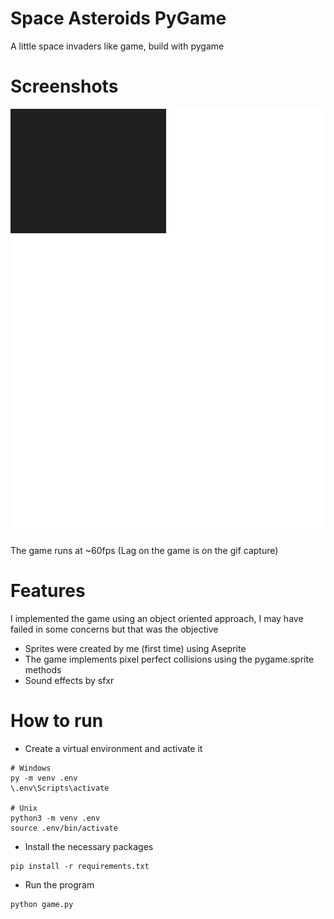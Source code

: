 # Space Asteroids PyGame
A little space invaders like game, build with pygame

# Screenshots
![Alt Text](screenshots/game.gif)

The game runs at ~60fps (Lag on the game is on the gif capture)

# Features
I implemented the game using an object oriented approach, I may have failed in some concerns but that was the objective

- Sprites were created by me (first time) using Aseprite
- The game implements pixel perfect collisions using the pygame.sprite methods
- Sound effects by sfxr

# How to run
- Create a virtual environment and activate it
```
# Windows
py -m venv .env
\.env\Scripts\activate

# Unix
python3 -m venv .env
source .env/bin/activate

```
- Install the necessary packages
```
pip install -r requirements.txt
```

- Run the program
```
python game.py
```







